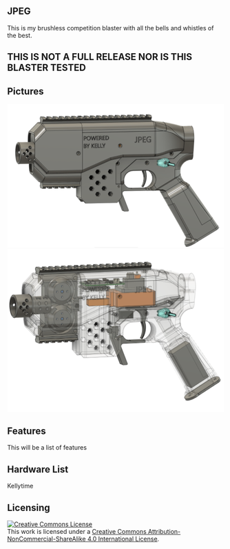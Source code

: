 ## JPEG
This is my brushless competition blaster with all the bells and whistles of the best.

## THIS IS NOT A FULL RELEASE NOR IS THIS BLASTER TESTED

## Pictures
<img src="JPEG.PNG">
<img src="JPEGClear.PNG">

## Features
This will be a list of features

## Hardware List
Kellytime

## Licensing
<a rel="license" href="http://creativecommons.org/licenses/by-nc-sa/4.0/"><img alt="Creative Commons License" style="border-width:0" src="https://i.creativecommons.org/l/by-nc-sa/4.0/88x31.png" /></a><br />This work is licensed under a <a rel="license" href="http://creativecommons.org/licenses/by-nc-sa/4.0/">Creative Commons Attribution-NonCommercial-ShareAlike 4.0 International License</a>.
